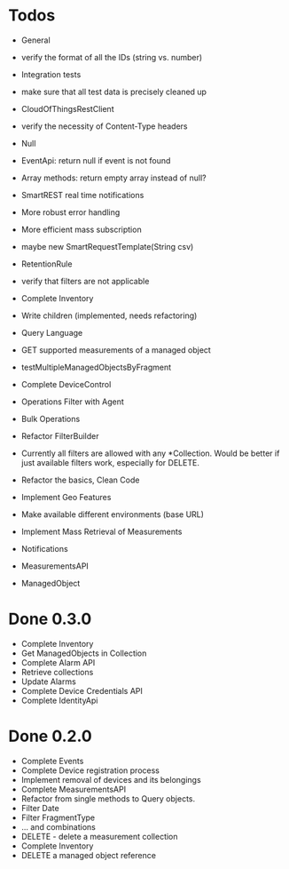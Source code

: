 # Todos

* General
 * verify the format of all the IDs (string vs. number)

* Integration tests
 * make sure that all test data is precisely cleaned up

* CloudOfThingsRestClient
 * verify the necessity of Content-Type headers

* Null
 * EventApi: return null if event is not found
 * Array methods: return empty array instead of null?

* SmartREST real time notifications
 * More robust error handling
 * More efficient mass subscription
 * maybe new SmartRequestTemplate(String csv)

* RetentionRule
 * verify that filters are not applicable

* Complete Inventory 
 * Write children (implemented, needs refactoring)
 * Query Language
 * GET supported measurements of a managed object
 * testMultipleManagedObjectsByFragment

* Complete DeviceControl
 * Operations Filter with Agent
 * Bulk Operations

* Refactor FilterBuilder
 * Currently all filters are allowed with any *Collection. Would be better if just available filters
   work, especially for DELETE.

* Refactor the basics, Clean Code
* Implement Geo Features
* Make available different environments (base URL)
* Implement Mass Retrieval of Measurements 
* Notifications
 * MeasurementsAPI
 * ManagedObject

# Done 0.3.0
* Complete Inventory
 * Get ManagedObjects in Collection
* Complete Alarm API
 * Retrieve collections
 * Update Alarms
* Complete Device Credentials API
* Complete IdentityApi
 

# Done 0.2.0

* Complete Events
* Complete Device registration process
* Implement removal of devices and its belongings
* Complete MeasurementsAPI
 * Refactor from single methods to Query objects. 
 * Filter Date
 * Filter FragmentType
 * ... and combinations
 * DELETE - delete a measurement collection
* Complete Inventory
 * DELETE a managed object reference